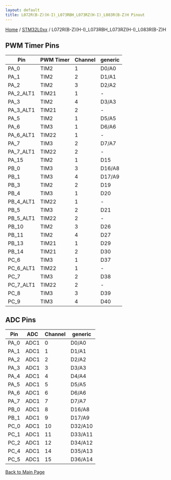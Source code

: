 ```yaml
---
layout: default
title: L072R(B-Z)(H-I)_L073RBH_L073RZ(H-I)_L083R(B-Z)H Pinout
---
```


[Home](../../index.md) / [STM32L0xx](../index.md) / L072R(B-Z)(H-I)_L073RBH_L073RZ(H-I)_L083R(B-Z)H

## PWM Timer Pins

| Pin | PWM Timer | Channel | generic |
| --- | --- | --- | --- |
| PA_0 | TIM2 | 1 | D0/A0 |
| PA_1 | TIM2 | 2 | D1/A1 |
| PA_2 | TIM2 | 3 | D2/A2 |
| PA_2_ALT1 | TIM21 | 1 | - |
| PA_3 | TIM2 | 4 | D3/A3 |
| PA_3_ALT1 | TIM21 | 2 | - |
| PA_5 | TIM2 | 1 | D5/A5 |
| PA_6 | TIM3 | 1 | D6/A6 |
| PA_6_ALT1 | TIM22 | 1 | - |
| PA_7 | TIM3 | 2 | D7/A7 |
| PA_7_ALT1 | TIM22 | 2 | - |
| PA_15 | TIM2 | 1 | D15 |
| PB_0 | TIM3 | 3 | D16/A8 |
| PB_1 | TIM3 | 4 | D17/A9 |
| PB_3 | TIM2 | 2 | D19 |
| PB_4 | TIM3 | 1 | D20 |
| PB_4_ALT1 | TIM22 | 1 | - |
| PB_5 | TIM3 | 2 | D21 |
| PB_5_ALT1 | TIM22 | 2 | - |
| PB_10 | TIM2 | 3 | D26 |
| PB_11 | TIM2 | 4 | D27 |
| PB_13 | TIM21 | 1 | D29 |
| PB_14 | TIM21 | 2 | D30 |
| PC_6 | TIM3 | 1 | D37 |
| PC_6_ALT1 | TIM22 | 1 | - |
| PC_7 | TIM3 | 2 | D38 |
| PC_7_ALT1 | TIM22 | 2 | - |
| PC_8 | TIM3 | 3 | D39 |
| PC_9 | TIM3 | 4 | D40 |


## ADC Pins

| Pin | ADC | Channel | generic |
| --- | --- | --- | --- |
| PA_0 | ADC1 | 0 | D0/A0 |
| PA_1 | ADC1 | 1 | D1/A1 |
| PA_2 | ADC1 | 2 | D2/A2 |
| PA_3 | ADC1 | 3 | D3/A3 |
| PA_4 | ADC1 | 4 | D4/A4 |
| PA_5 | ADC1 | 5 | D5/A5 |
| PA_6 | ADC1 | 6 | D6/A6 |
| PA_7 | ADC1 | 7 | D7/A7 |
| PB_0 | ADC1 | 8 | D16/A8 |
| PB_1 | ADC1 | 9 | D17/A9 |
| PC_0 | ADC1 | 10 | D32/A10 |
| PC_1 | ADC1 | 11 | D33/A11 |
| PC_2 | ADC1 | 12 | D34/A12 |
| PC_4 | ADC1 | 14 | D35/A13 |
| PC_5 | ADC1 | 15 | D36/A14 |


[Back to Main Page](../../index.md)
